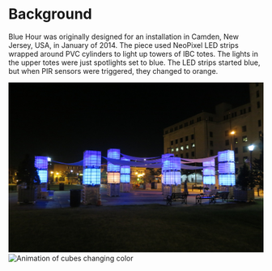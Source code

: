 # Background #

Blue Hour was originally designed for an installation in Camden, New Jersey, USA, in January of 2014. The piece used NeoPixel LED strips wrapped around PVC cylinders to light up towers of IBC totes. The lights in the upper totes were just spotlights set to blue. The LED strips started blue, but when PIR sensors were triggered, they changed to orange.

![Blue Hour installation in Camden, NJ, USA](img/blue-hour-camden-2014.jpg)
![Animation of cubes changing color](img/blue-hour-camden-2014.gif)


